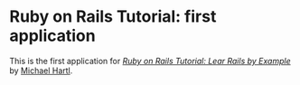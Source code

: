 # Ruby on Rails Tutorial: first application

This is the first application for
[*Ruby on Rails Tutorial: Lear Rails by Example*](http://railstutorial.org/) by [Michael Hartl](http://michaelhartl.com/).
